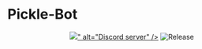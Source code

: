 # Pickle-Bot
<div align="center">
  <p>
    <a href="https://discord.gg/7TJfZXpwKD"><img src="<img alt="Discord" src="https://img.shields.io/discord/750187518431068211?color=Blue&label=Pickle%20Support&logoColor=Red">" alt="Discord server" /></a>
    <a><img src="https://img.shields.io/github/v/release/DeveloperJosh/Pickle-Bot" alt="Release" /></a>
  </p>
</div>
